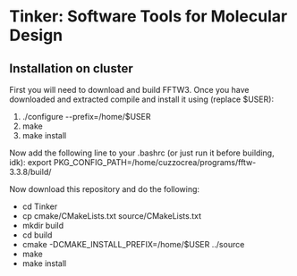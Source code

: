 # Tinker: Software Tools for Molecular Design

<H2><B>Installation on cluster</B></H2>

First you will need to download and build FFTW3. Once you have downloaded and extracted compile and install it using (replace $USER):
<ol>
  <li>./configure --prefix=/home/$USER</li>
  <li>make</li>
  <li>make install</li>
</ol>

Now add the following line to your .bashrc (or just run it before building, idk):
export PKG_CONFIG_PATH=/home/cuzzocrea/programs/fftw-3.3.8/build/

Now download this repository and do the following:
<ul>
  <li> cd Tinker </li>
  <li> cp cmake/CMakeLists.txt source/CMakeLists.txt </li>
  <li> mkdir build </li>
  <li> cd build </li>
  <li> cmake -DCMAKE_INSTALL_PREFIX=/home/$USER ../source </li>
  <li> make </li>
  <li> make install </li>
</ul>
